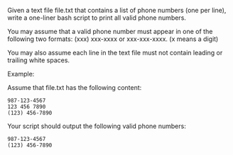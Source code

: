 Given a text file file.txt that contains a list of phone numbers (one per line), write a one-liner bash script to print all valid phone numbers.

You may assume that a valid phone number must appear in one of the following two formats: (xxx) xxx-xxxx or xxx-xxx-xxxx. (x means a digit)

You may also assume each line in the text file must not contain leading or trailing white spaces.

Example:

Assume that file.txt has the following content:
```
987-123-4567
123 456 7890
(123) 456-7890
```
Your script should output the following valid phone numbers:
```
987-123-4567
(123) 456-7890
```